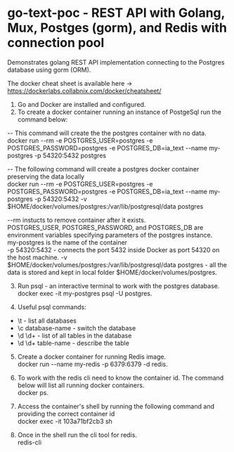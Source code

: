 # go-text-poc - REST API with Golang, Mux, Postges (gorm), and Redis with connection pool

Demonstrates golang REST API implementation connecting to the Postgres database using gorm (ORM).

The docker cheat sheet is available here -> https://dockerlabs.collabnix.com/docker/cheatsheet/

1. Go and Docker are installed and configured.
2. To create a docker container running an instance of PostgeSql run the command below:  

-- This command will create the the postgres container with no data.  
docker run --rm -e POSTGRES_USER=postgres -e POSTGRES_PASSWORD=postgres -e POSTGRES_DB=ia_text --name my-postgres -p 54320:5432 postgres

-- The following command will create a postgres docker container preserving the data locally   
docker run --rm -e POSTGRES_USER=postgres -e POSTGRES_PASSWORD=postgres -e POSTGRES_DB=ia_text --name my-postgres -p 54320:5432  -v $HOME/docker/volumes/postgres:/var/lib/postgresql/data postgres


--rm instucts to remove container after it exists.  
POSTGRES_USER, POSTGRES_PASSWORD, and POSTGRES_DB are environment variables specifying parameters of the postgres instance.  
my-postgres is the name of the container  
-p 54320:5432 - connects the port 5432 inside Docker as port 54320 on the host machine. 
-v $HOME/docker/volumes/postgres:/var/lib/postgresql/data postgres - all the data is stored and kept in local folder $HOME/docker/volumes/postgres.   

3. Run psql - an interactive terminal to work with the postgres database.  
docker exec -it my-postgres psql -U postgres. 

4. Useful psql commands:  
- \t - list all databases
- \c database-name - switch the database
- \d \d+ - list of all tables in the database
- \d \d+ table-name - describe the table
  
5. Create a docker container for running Redis image.   
docker run --name my-redis -p 6379:6379 -d redis. 
 
6. To work with the redis cli need to know the container id. The command below will list all running docker containers.   
docker ps. 

7. Access the container's shell by running the following command and providing the correct container id  
docker exec -it 103a71bf2cb3 sh

8. Once in the shell run the cli tool for redis.   
redis-cli
